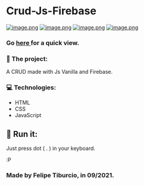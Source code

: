 # Crud-Js-Firebase

[![image.png](https://i.postimg.cc/pTCtCTpR/image.png)](https://postimg.cc/DJSDy7rM)
[![image.png](https://i.postimg.cc/HxchckX6/image.png)](https://postimg.cc/Q9Dbvs67)
[![image.png](https://i.postimg.cc/X78QvCtV/image.png)](https://postimg.cc/1f8pCf9T)
[![image.png](https://i.postimg.cc/rmXSjV7n/image.png)](https://postimg.cc/hJszPBDT)

### Go [ here ](https://myjsvanillacrud.surge.sh/) for a quick view.

### 📰  The project:

A CRUD made with Js Vanilla and Firebase. 

### 💻 Technologies:
- HTML
- CSS
- JavaScript

## 🏃 Run it:

Just press dot ( . ) in your keyboard. 

:P


### Made by Felipe Tiburcio, in 09/2021.
